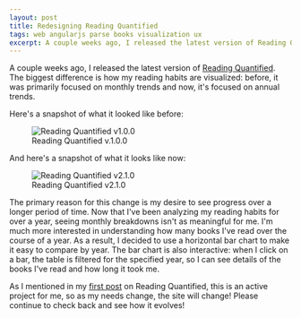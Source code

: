 ```yaml
---
layout: post
title: Redesigning Reading Quantified
tags: web angularjs parse books visualization ux
excerpt: A couple weeks ago, I released the latest version of Reading Quantified. The biggest difference is how my reading habits are visualized&#58; before, it was primarily focused on monthly trends and now, it's focused on annual trends....
---
```


A couple weeks ago, I released the latest version of [Reading Quantified](http://esthermakes.tech/reading-quantified). The biggest difference is how my reading habits are visualized: before, it was primarily focused on monthly trends and now, it's focused on annual trends.

Here's a snapshot of what it looked like before:

<figure class="figure">
  <img class="figure-img img-fluid border rounded" src="https://media.githubusercontent.com/media/estherjk/estherjk.github.io/master/assets/img/reading-quantified/reading-quantified-1.png" alt="Reading Quantified v1.0.0">
  <figcaption class="figure-caption text-center">Reading Quantified v.1.0.0</figcaption>
</figure>

And here's a snapshot of what it looks like now:

<figure class="figure">
  <img class="figure-img img-fluid border rounded" src="https://media.githubusercontent.com/media/estherjk/estherjk.github.io/master/assets/img/reading-quantified/reading-quantified-2.png" alt="Reading Quantified v2.1.0">
  <figcaption class="figure-caption text-center">Reading Quantified v2.1.0</figcaption>
</figure>

The primary reason for this change is my desire to see progress over a longer period of time. Now that I've been analyzing my reading habits for over a year, seeing monthly breakdowns isn't as meaningful for me. I'm much more interested in understanding how many books I've read over the course of a year. As a result, I decided to use a horizontal bar chart to make it easy to compare by year. The bar chart is also interactive: when I click on a bar, the table is filtered for the specified year, so I can see details of the books I've read and how long it took me.

As I mentioned in my [first post](/blog/2015/11/24/introducing-reading-quantified/) on Reading Quantified, this is an active project for me, so as my needs change, the site will change! Please continue to check back and see how it evolves!

